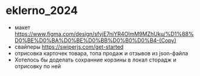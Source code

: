 # eklerno_2024
- макет https://www.figma.com/design/sfvjE7niYR4OlmM9MZhUku/%D1%88%D0%BE%D0%BA%D0%BE%D0%BB%D0%B0%D0%B4-(Copy)
- свайперы https://swiperjs.com/get-started
- отрисовка карточек товара, топа продаж и отзывов из json-файла
- Хотелось бы доделать сохранние корзины в локал сторадж и отрисовку по ней
